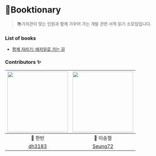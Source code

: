 # 📓Booktionary
> 📚가치관이 맞는 인원과 함께 가꾸어 가는 개발 관련 서적 읽기 소모임입니다.

### List of books
* [함께 자라기: 애자일로 가는 길](https://github.com/dh3183/Booktionary/tree/main/함께%20자라기)

### Contributors ✨
|<img src="https://user-images.githubusercontent.com/83414134/200749946-60b29c4c-0a25-4b0f-9fa5-4dd1b359468a.jpeg" width="200" height="200">|<img src="https://user-images.githubusercontent.com/83414134/200756189-f14585e8-7286-4151-89ab-28c44090900a.jpeg" width="200" height="200">|
|:---:|:---:|
|🐥 한빈| 🐳 이승철|
|[dh3183](https://github.com/dh3183)|[Seung72](https://github.com/Seung72)
